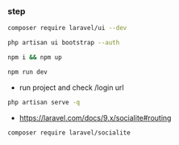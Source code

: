 ### step

```sh
composer require laravel/ui --dev
```

```sh
php artisan ui bootstrap --auth
```

```sh
npm i && npm up
```

```sh
npm run dev
```

-   run project and check /login url

```sh
php artisan serve -q
```

-   https://laravel.com/docs/9.x/socialite#routing

```sh
composer require laravel/socialite
```
